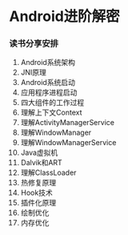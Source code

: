 
# Android进阶解密

### 读书分享安排

1. Android系统架构
2. JNI原理
2. Android系统启动
3. 应用程序进程启动 
4. 四大组件的工作过程
5. 理解上下文Context
6. 理解ActivityManagerService
7. 理解WindowManager
8. 理解WindowManagerService
9. Java虚拟机
10. Dalvik和ART
11. 理解ClassLoader
12. 热修复原理
13. Hook技术
14. 插件化原理
15. 绘制优化
16. 内存优化